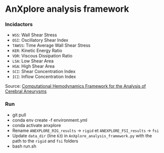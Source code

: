 AnXplore analysis framework
=======================================

### Incidactors
- `WSS`: Wall Shear Stress
- `OSI`: Oscillatory Shear Index
- `TAWSS`: Time Average Wall Shear Stress
- `KER`: Kinetic Energy Ratio
- `VDR`: Viscous Dissipation Ratio
- `LSA`: Low Shear Area
- `HSA`: High Shear Area
- `SCI`: Shear Concentration Index
- `ICI`: Inflow Concentration Index

Source: [Computational Hemodynamics Framework for the Analysis of Cerebral Aneurysms](https://doi.org/10.1002/cnm.1424)

### Run
- git pull
- conda env create -f environment.yml
- conda activate anxplore
- Rename `ANEXPLORE_RIG_results` -> `rigid`  et `ANEXPLORE_FSI_results` -> `fsi`
- Update `data_dir` (line `63`) in `AnXplore_analysis_framework.py` with the path to the `rigid` and `fsi` folders
- bash run.sh
